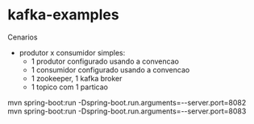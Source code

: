 # kafka-examples

Cenarios
- produtor x consumidor simples:
  - 1 produtor configurado usando a convencao
  - 1 consumidor configurado usando a convencao
  - 1 zookeeper, 1 kafka broker
  - 1 topico com 1 particao


mvn spring-boot:run -Dspring-boot.run.arguments=--server.port=8082
mvn spring-boot:run -Dspring-boot.run.arguments=--server.port=8083